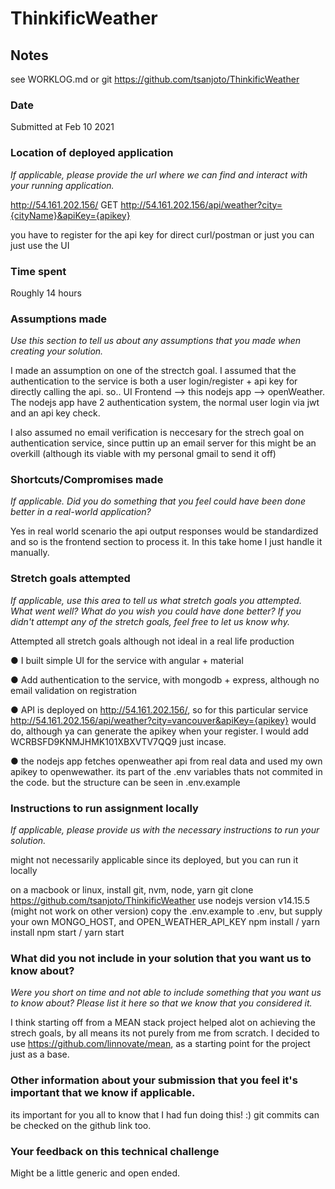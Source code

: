 # ThinkificWeather

## Notes
see WORKLOG.md or git
https://github.com/tsanjoto/ThinkificWeather

### Date
Submitted at Feb 10 2021

### Location of deployed application
<em>If applicable, please provide the url where we can find and interact with your running application.</em>

http://54.161.202.156/
GET http://54.161.202.156/api/weather?city={cityName}&apiKey={apikey}

you have to register for the api key for direct curl/postman or just you can just use the UI

### Time spent
Roughly 14 hours

### Assumptions made
<em>Use this section to tell us about any assumptions that you made when creating your solution.</em>

I made an assumption on one of the strectch goal. I assumed that the authentication to the service is both a user login/register + api key for directly calling the api. so.. UI Frontend --> this nodejs app --> openWeather. The nodejs app have 2 authentication system, the normal user login via jwt and an api key check.

I also assumed no email verification is neccesary for the strech goal on authentication service, since puttin up an email server for this might be an overkill (although its viable with my personal gmail to send it off)

### Shortcuts/Compromises made
<em>If applicable. Did you do something that you feel could have been done better in a real-world application?</em>

Yes in real world scenario the api output responses would be standardized and so is the frontend section to process it. In this take home I just handle it manually.


### Stretch goals attempted
<em>If applicable, use this area to tell us what stretch goals you attempted. What went well? What do you wish you
could have done better? If you didn't attempt any of the stretch goals, feel free to let us know why.</em>

Attempted all stretch goals although not ideal in a real life production

● I built simple UI for the service with angular + material

● Add authentication to the service, with mongodb + express, although no email validation on registration

● API is deployed on http://54.161.202.156/, so for this particular service http://54.161.202.156/api/weather?city=vancouver&apiKey={apikey} would do, although ya can generate the apikey when your register. I would add WCRBSFD9KNMJHMK101XBXVTV7QQ9 just incase.

● the nodejs app fetches openweather api from real data and used my own apikey to openwewather. its part of the .env variables thats not commited in the code. but the structure can be seen in .env.example


### Instructions to run assignment locally
<em>If applicable, please provide us with the necessary instructions to run your solution.</em>

might not necessarily applicable since its deployed, but you can run it locally

on a macbook or linux, install git, nvm, node, yarn
git clone 
https://github.com/tsanjoto/ThinkificWeather
use nodejs version v14.15.5 (might not work on other version)
copy the .env.example to .env, but supply your own MONGO_HOST, and OPEN_WEATHER_API_KEY
npm install / yarn install
npm start / yarn start


### What did you not include in your solution that you want us to know about?
<em>Were you short on time and not able to include something that you want us to know
about? Please list it here so that we know that you considered it.</em>

I think starting off from a MEAN stack project helped alot on achieving the strech goals, by all means its not purely from me from scratch. I decided to use https://github.com/linnovate/mean, as a starting point for the project just as a base.

### Other information about your submission that you feel it's important that we know if applicable.
its important for you all to know that I had fun doing this! :)
git commits can be checked on the github link too.

### Your feedback on this technical challenge
Might be a little generic and open ended.
